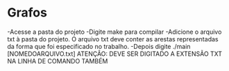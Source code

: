 # Grafos
 -Acesse a pasta do projeto
 -Digite make para compilar
 -Adicione o arquivo txt à pasta do projeto. O arquivo txt deve conter as arestas representadas da forma que foi especificado no trabalho. 
 -Depois digite ./main [NOMEDOARQUIVO.txt]
 ATENÇÂO: DEVE SER DIGITADO A EXTENSÃO TXT NA LINHA DE COMANDO TAMBÉM
